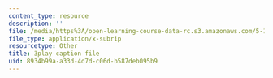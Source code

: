 ```yaml
---
content_type: resource
description: ''
file: /media/https%3A/open-learning-course-data-rc.s3.amazonaws.com/5-111-principles-of-chemical-science-fall-2008/8934b99aa33d4d7dc06db587deb095b9_qTrw6f_sbOw.srt
file_type: application/x-subrip
resourcetype: Other
title: 3play caption file
uid: 8934b99a-a33d-4d7d-c06d-b587deb095b9
---
```

